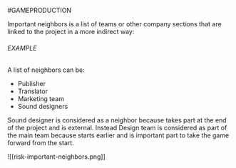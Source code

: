 #GAMEPRODUCTION 


Important neighbors is a list of teams or other company sections that are linked to the project in a more indirect way: 

###### EXAMPLE


A list of neighbors can be: 


* Publisher
* Translator 
* Marketing team
* Sound designers

Sound designer is considered as a neighbor because takes part at the end of the project and is external. Instead Design team is considered as part of the main team because starts earlier and is important part to take the game forward from the start. 


![[risk-important-neighbors.png]]